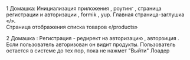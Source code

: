 1 Домашка: 
Инициализация приложения , роутинг , страница регистрации и авторизации , formik , yup.
Главная страница-заглушка «/».  
Страница отображения списка товаров «/products»

2 Домашка : 
Регистрация - редирект на авторизацию , авторзиция .
Если пользователь авторизован он видит продукты.
Пользователь остается в системе до тех пор, пока не нажмет "Выйти"
Лоадер
